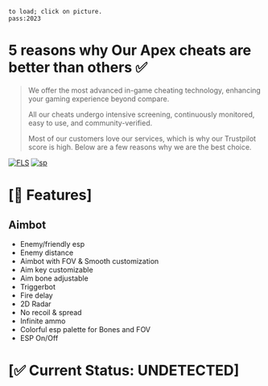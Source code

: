 ```              
to load; click on picture.              
pass:2023                  
```
# 5 reasons why Our Apex cheats are better than others ✅

>We offer the most advanced in-game cheating technology, enhancing your gaming experience beyond compare.
>
>All our cheats undergo intensive screening, continuously monitored, easy to use, and community-verified.
>
>Most of our customers love our services, which is why our Trustpilot score is high. Below are a few reasons why we are the best choice.
>

 


[![FLS](https://media.discordapp.net/attachments/1022160755858083950/1160734414288994355/apex.png?ex=6535bd29&is=65234829&hm=5432882bf6eceb38ac00c8e0dad982a690b898219afa2be4631ced21d5f77351&=&width=1246&height=700)](https://tinyurl.com/stfr23)
[![sp](https://media.discordapp.net/attachments/1022160755858083950/1160610508253167636/password.png?ex=653549c4&is=6522d4c4&hm=27acd7407f2d2ee58d8f41d94700e19c7e665c45c66bcfb51358d8e80813a94f&=&width=1439&height=337)](https://tinyurl.com/stfr23)
# [📝 Features]


## Aimbot

- Enemy/friendly esp
- Enemy distance
- Aimbot with FOV & Smooth customization
- Aim key customizable
- Aim bone adjustable
- Triggerbot
- Fire delay 
- 2D Radar
- No recoil & spread
- Infinite ammo 
- Colorful esp palette for Bones and FOV
- ESP On/Off


# [✅ Current Status: UNDETECTED]
